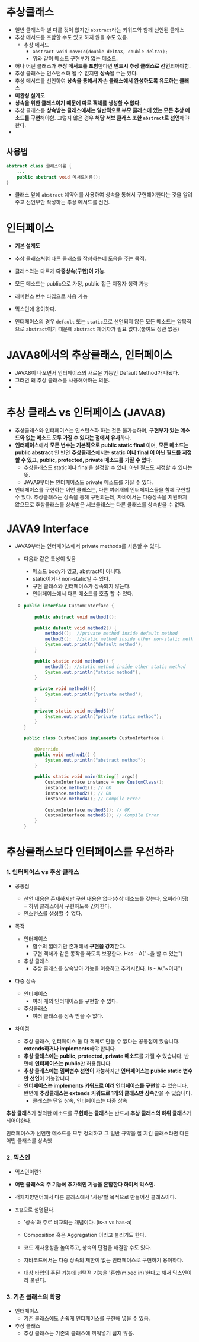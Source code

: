 

# 추상클래스

- 일반 클래스와 별 다를 것이 없지만 `abstract`라는 키워드와 함께 선언된 클래스
- 추상 메서드를 포함할 수도 있고 하지 않을 수도 있음.
  - 추상 메서드
    - `abstract void moveTo(double deltaX, double deltaY);`
    - 위와 같이 메소드 구현부가 없는 메소드.
- 허나 어떤 클래스가 **추상 메서드를 포함**한다면 **반드시 추상 클래스로 선언**되어야함.
- 추상 클래스는 인스턴스화 될 수 없지만 **상속**될 수는 있다.
- 추상 메서드를 선언하여 **상속을 통해서 자손 클래스에서 완성하도록 유도하는 클래스**
- **미완성 설계도**
- **상속을 위한 클래스이기 때문에 따로 객체를 생성할 수 없다.**
- 추상 클래스를 **상속받는 클래스에서는 일반적으로 부모 클래스에 있는 모든 추상 메소드를 구현**해야함. 그렇지 않은 경우 **해당 서브 클래스 또한 `abstract`로 선언**해야 한다.
- 



## 사용법

```java
abstract class 클래스이름 {
    ...
    public abstract void 메서드이름();
}
```

- 클래스 앞에 `abstract` 예약어를 사용하여 상속을 통해서 구현해야한다는 것을 알려주고 선언부만 작성하는 추상 메서드를 선언.





# 인터페이스

- **기본 설계도**
- 추상 클래스처럼 다른 클래스를 작성하는데 도움을 주는 목적.
- 클래스와는 다르게 **다중상속(구현)이 가능.**
- 모든 메소드는 public으로 가정, public 접근 지정자 생략 가능
- 래퍼런스 변수 타입으로 사용 가능

- 믹스인에 용이하다.
- 인터페이스의 경우 `default` 또는 `static`으로 선언되지 않은 모든 메소드는 암묵적으로 `abstract`이기 때문에 `abstract` 제어자가 필요 없다.(붙여도 상관 없음)





# JAVA8에서의 추상클래스, 인터페이스

- JAVA8이 나오면서 인터페이스의 새로운 기능인 Default Method가 나왔다.
- 그러면 왜 추상 클래스를 사용해야하는 의문.
- 



# 추상 클래스 vs 인터페이스 (JAVA8)

- 추상클래스와 인터페이스는 인스턴스화 하는 것은 불가능하며, **구현부가 있는 메소드와 없는 메소드 모두 가질 수 있다는 점에서 유사**하다.
- **인터페이스**에서 **모든 변수는 기본적으로 public static final** 이며, **모든 메소드는 public abstract** 인 반면 
  **추상클래스**에서는 **static 이나 final 이 아닌 필드를 지정할 수 있고**, **public, protected, private 메소드를 가질 수 있다**.
  - 추상클래스도 static이나 final을 설정할 수 있다. 아닌 필드도 지정할 수 있다는 뜻.
  - JAVA9부터는 인터페이스도 private 메소드를 가질 수 있다.
- 인터페이스를 구현하는 어떤 클래스는, 다른 여러개의 인터페이스들을 함께 구현할 수 있다. 추상클래스는 상속을 통해 구현되는데, 자바에서는 다중상속을 지원하지 않으므로 추상클래스를 상속받은 서브클래스는 다른 클래스를 상속받을 수 없다.





# JAVA9 Interface

- JAVA9부터는 인터페이스에서 private methods를 사용할 수 있다.

  - 다음과 같은 특성이 있음

    - 메소드 body가 있고,  abstract이 아니다.
    - static이거나 non-static일 수 있다.
    - 구현 클래스와 인터페이스가 상속되지 않는다.
    - 인터페이스에서 다른 메소드를 호출 할 수 있다.

  - ```java
    public interface CustomInterface {
         
        public abstract void method1();
         
        public default void method2() {
            method4();  //private method inside default method
            method5();  //static method inside other non-static method
            System.out.println("default method");
        }
         
        public static void method3() {
            method5(); //static method inside other static method
            System.out.println("static method");
        }
         
        private void method4(){
            System.out.println("private method");
        } 
         
        private static void method5(){
            System.out.println("private static method");
        } 
    }
    
    public class CustomClass implements CustomInterface {
     
        @Override
        public void method1() {
            System.out.println("abstract method");
        }
         
        public static void main(String[] args){
            CustomInterface instance = new CustomClass();
            instance.method1(); // OK
            instance.method2(); // OK
            instance.method4(); // Compile Error 
            
            CustomInterface.method3(); // OK
            CustomInterface.method5(); // Compile Error 
        }
    }
    ```

    

# 추상클래스보다 인터페이스를 우선하라





### 1. 인터페이스 vs 추상 클래스



- 공통점
  - 선언 내용은 존재하지만 구현 내용은 없다(추상 메소드를 갖는다, 오버라이딩) = 하위 클래스에서 구현하도록 강제한다.
  - 인스턴스를 생성할 수 없다.
- 목적
  - 인터페이스 
    - 함수의 껍데기만 존재해서 **구현을 강제**한다.
    - 구현 객체가 같은 동작을 하도록 보장한다. Has - A("~을 할 수 있는")
  - 추상 클래스
    - 추상 클래스를 상속받아 기능을 이용하고 추가시킨다. Is - A("~이다")
- 다중 상속
  - 인터페이스
    - 여러 개의 인터페이스를 구현할 수 있다.
  - 추상클래스
    - 여러 클래스를 상속 받을 수 없다.



- 차이점
  - 추상 클래스, 인터페이스 둘 다 객체로 만들 수 없다는 공통점이 있습니다. **extends하거나 implements**해야 합니다.
  - **추상 클래스에는 public, protected, private 메소드**를 가질 수 있습니다. 반면에 **인터페이스는 public**만 허용됩니다.
  - **추상 클래스에는 멤버변수 선언이 가능**하지만 **인터페이스는 public static 변수만 선언**이 가능합니다.
  - **인터페이스는 implements 키워드로 여러 인터페이스를 구현**할 수 있습니다. 반면에 **추상클래스는 extends 키워드로 1개의 클래스만 상속**받을 수 있습니다.
    - 클래스는 단일 상속, 인터페이스는 다중 상속



**추상 클래스**가 정의한 메소드를 **구현하는 클래스**는 반드시 **추상 클래스의 하위 클래스**가 되어야한다.

인터페이스가 선언한 메소드를 모두 정의하고 그 일반 규약을 잘 지킨 클래스라면 다른 어떤 클래스를 상속했



### 2. 믹스인

- 믹스인이란?
- **어떤 클래스의 주 기능에 추가적인 기능을 혼합한다 하여서 믹스인.**
  
- 객체지향언어에서 다른 클래스에서 '사용'할 목적으로 만들어진 클래스이다.
  
- `포함`으로 설명된다.
    - '상속'과 주로 비교되는 개념이다. (is-a vs has-a)
    - Composition 혹은 Aggregation 이라고 불리기도 한다.

  - 코드 재사용성을 높여주고, 상속의 단점을 해결할 수도 있다.

  - 자바코드에서는 다중 상속의 제한이 없는 인터페이스로 구현하기 용이하다.

  - 대상 타입의 주된 기능에 선택적 기능을 '혼합(mixed in)'한다고 해서 믹스인이라 불린다.




### 3. 기존 클래스의 확장

- 인터페이스
  - 기존 클래스에도 손쉽게 인터페이스를 구현해 넣을 수 있음.
- 추상 클래스
  - 추상 클래스는 기존의 클래스에 끼워넣기 쉽지 않음.